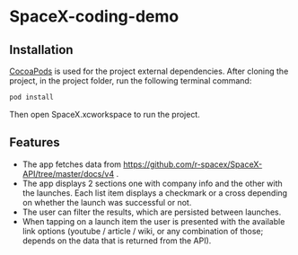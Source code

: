 # SpaceX-coding-demo

## Installation

[CocoaPods](http://cocoapods.org/) is used for the project external dependencies. After cloning the project, in the project folder, run the following terminal command:

```ruby
pod install
```

Then open SpaceX.xcworkspace to run the project.

## Features

- The app fetches data from https://github.com/r-spacex/SpaceX-API/tree/master/docs/v4 .
- The app displays 2 sections one with company info and the other with the launches. Each list item displays a checkmark or a cross depending on whether the launch was successful or not.
- The user can filter the results, which are persisted between launches.
- When tapping on a launch item the user is presented with the available link options (youtube / article / wiki, or any combination of those; depends on the data that is returned from the API).
